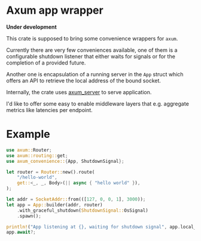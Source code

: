 # Axum app wrapper

**Under development**

This crate is supposed to bring some convenience wrappers for `axum`.

Currently there are very few conveniences available, one of them is a configurable shutdown
listener that either waits for signals or for the completion of a provided future.

Another one is encapsulation of a running server in the `App` struct which offers an API to
retrieve the local address of the bound socket.

Internally, the crate uses [axum_server](https://github.com/programatik29/axum-server/) to serve
application.

I'd like to offer some easy to enable middleware layers that e.g. aggregate metrics like latencies
per endpoint.


# Example

```rust
use axum::Router;
use axum::routing::get;
use axum_convenience::{App, ShutdownSignal};

let router = Router::new().route(
    "/hello-world",
    get::<_, _, Body>(|| async { "hello world" }),
);

let addr = SocketAddr::from(([127, 0, 0, 1], 3000));
let app = App::builder(addr, router)
    .with_graceful_shutdown(ShutdownSignal::OsSignal)
    .spawn();

println!("App listening at {}, waiting for shutdown signal", app.local_addr());
app.await?;
```
